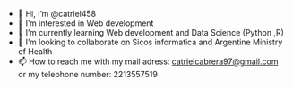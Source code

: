 - 👋 Hi, I’m @catriel458
- 👀 I’m interested in Web development
- 🌱 I’m currently learning Web development and Data Science (Python ,R)
- 💞️ I’m looking to collaborate on Sicos informatica and Argentine Ministry of Health
- 📫 How to reach me with my mail adress: catrielcabrera97@gmail.com or my telephone number: 2213557519

<!---
catriel458/catriel458 is a ✨ special ✨ repository because its `README.md` (this file) appears on your GitHub profile.
You can click the Preview link to take a look at your changes.
--->
